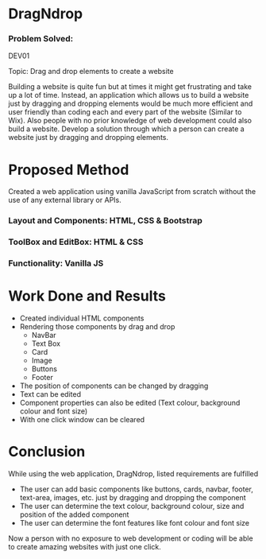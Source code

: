 # DragNdrop

### **Problem Solved:**

DEV01

Topic: Drag and drop elements to create a website

Building a website is quite fun but at times it might get
frustrating and take up a lot of time. Instead, an application
which allows us to build a website just by dragging and
dropping elements would be much more efficient and user
friendly than coding each and every part of the website
(Similar to Wix). Also people with no prior knowledge of web
development could also build a website.
Develop a solution through which a person can create a
website just by dragging and dropping elements.

# Proposed Method

Created a web application using vanilla JavaScript from scratch without the use of any external library or APIs.

### Layout and Components: HTML, CSS & Bootstrap

### ToolBox and EditBox: HTML & CSS

### Functionality: Vanilla JS

# Work Done and Results

- Created individual HTML components
- Rendering those components by drag and drop
    - NavBar
    - Text Box
    - Card
    - Image
    - Buttons
    - Footer
- The position of components can be changed by dragging
- Text can be edited
- Component properties can also be edited (Text colour, background colour and font size)
- With one click window can be cleared

# Conclusion

While using the web application, DragNdrop, listed requirements are fulfilled 

- The user can add basic components like buttons, cards, navbar, footer, text-area, images, etc. just by dragging and dropping the component
- The user can determine the text colour, background colour, size and position of the added component
- The user can determine the font features like font colour and font size

Now a person with no exposure to web development or coding will be able to create amazing websites with just one click.
